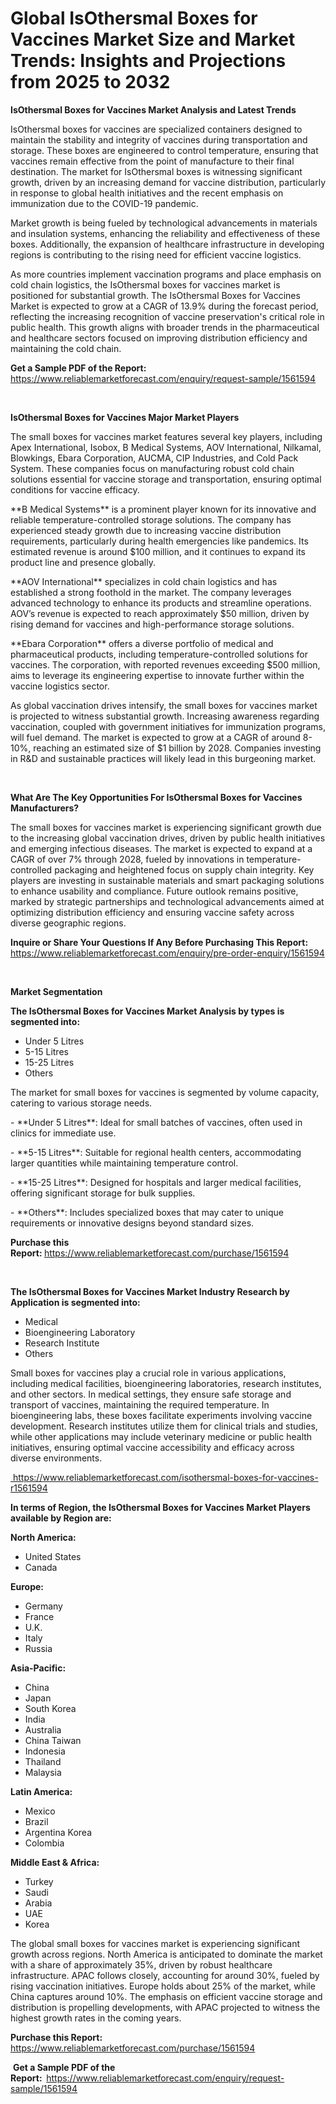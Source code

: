 <p><h1>Global IsOthersmal Boxes for Vaccines Market Size and Market Trends: Insights and Projections from 2025 to 2032</h1></p><p><strong>IsOthersmal Boxes for Vaccines Market Analysis and Latest Trends</strong></p>
<p><p>IsOthersmal boxes for vaccines are specialized containers designed to maintain the stability and integrity of vaccines during transportation and storage. These boxes are engineered to control temperature, ensuring that vaccines remain effective from the point of manufacture to their final destination. The market for IsOthersmal boxes is witnessing significant growth, driven by an increasing demand for vaccine distribution, particularly in response to global health initiatives and the recent emphasis on immunization due to the COVID-19 pandemic. </p><p>Market growth is being fueled by technological advancements in materials and insulation systems, enhancing the reliability and effectiveness of these boxes. Additionally, the expansion of healthcare infrastructure in developing regions is contributing to the rising need for efficient vaccine logistics. </p><p>As more countries implement vaccination programs and place emphasis on cold chain logistics, the IsOthersmal boxes for vaccines market is positioned for substantial growth. The IsOthersmal Boxes for Vaccines Market is expected to grow at a CAGR of 13.9% during the forecast period, reflecting the increasing recognition of vaccine preservation's critical role in public health. This growth aligns with broader trends in the pharmaceutical and healthcare sectors focused on improving distribution efficiency and maintaining the cold chain.</p></p>
<p><strong>Get a Sample PDF of the Report:&nbsp;</strong> <a href="https://www.reliablemarketforecast.com/enquiry/request-sample/1561594?utm_campaign=1842&utm_medium=2&utm_source=Github&utm_content=ia&utm_term=14042025&utm_id=isothersmal-boxes-for-vaccines">https://www.reliablemarketforecast.com/enquiry/request-sample/1561594</a></p>
<p>&nbsp;</p>
<p><strong>IsOthersmal Boxes for Vaccines Major Market Players</strong></p>
<p><p>The small boxes for vaccines market features several key players, including Apex International, Isobox, B Medical Systems, AOV International, Nilkamal, Blowkings, Ebara Corporation, AUCMA, CIP Industries, and Cold Pack System. These companies focus on manufacturing robust cold chain solutions essential for vaccine storage and transportation, ensuring optimal conditions for vaccine efficacy.</p><p>**B Medical Systems** is a prominent player known for its innovative and reliable temperature-controlled storage solutions. The company has experienced steady growth due to increasing vaccine distribution requirements, particularly during health emergencies like pandemics. Its estimated revenue is around $100 million, and it continues to expand its product line and presence globally.</p><p>**AOV International** specializes in cold chain logistics and has established a strong foothold in the market. The company leverages advanced technology to enhance its products and streamline operations. AOV’s revenue is expected to reach approximately $50 million, driven by rising demand for vaccines and high-performance storage solutions.</p><p>**Ebara Corporation** offers a diverse portfolio of medical and pharmaceutical products, including temperature-controlled solutions for vaccines. The corporation, with reported revenues exceeding $500 million, aims to leverage its engineering expertise to innovate further within the vaccine logistics sector.</p><p>As global vaccination drives intensify, the small boxes for vaccines market is projected to witness substantial growth. Increasing awareness regarding vaccination, coupled with government initiatives for immunization programs, will fuel demand. The market is expected to grow at a CAGR of around 8-10%, reaching an estimated size of $1 billion by 2028. Companies investing in R&D and sustainable practices will likely lead in this burgeoning market.</p></p>
<p>&nbsp;</p>
<p><strong>What Are The Key Opportunities For IsOthersmal Boxes for Vaccines Manufacturers?</strong></p>
<p><p>The small boxes for vaccines market is experiencing significant growth due to the increasing global vaccination drives, driven by public health initiatives and emerging infectious diseases. The market is expected to expand at a CAGR of over 7% through 2028, fueled by innovations in temperature-controlled packaging and heightened focus on supply chain integrity. Key players are investing in sustainable materials and smart packaging solutions to enhance usability and compliance. Future outlook remains positive, marked by strategic partnerships and technological advancements aimed at optimizing distribution efficiency and ensuring vaccine safety across diverse geographic regions.</p></p>
<p><strong>Inquire or Share Your Questions If Any Before Purchasing This Report:</strong> <a href="https://www.reliablemarketforecast.com/enquiry/pre-order-enquiry/1561594?utm_campaign=1842&utm_medium=2&utm_source=Github&utm_content=ia&utm_term=14042025&utm_id=isothersmal-boxes-for-vaccines">https://www.reliablemarketforecast.com/enquiry/pre-order-enquiry/1561594</a></p>
<p>&nbsp;</p>
<p><strong>Market Segmentation</strong></p>
<p><strong>The IsOthersmal Boxes for Vaccines Market Analysis by types is segmented into:</strong></p>
<p><ul><li>Under 5 Litres</li><li>5-15 Litres</li><li>15-25 Litres</li><li>Others</li></ul></p>
<p><p>The market for small boxes for vaccines is segmented by volume capacity, catering to various storage needs. </p><p>- **Under 5 Litres**: Ideal for small batches of vaccines, often used in clinics for immediate use. </p><p>- **5-15 Litres**: Suitable for regional health centers, accommodating larger quantities while maintaining temperature control. </p><p>- **15-25 Litres**: Designed for hospitals and larger medical facilities, offering significant storage for bulk supplies. </p><p>- **Others**: Includes specialized boxes that may cater to unique requirements or innovative designs beyond standard sizes.</p></p>
<p><strong>Purchase this Report:&nbsp;</strong><a href="https://www.reliablemarketforecast.com/purchase/1561594?utm_campaign=1842&utm_medium=2&utm_source=Github&utm_content=ia&utm_term=14042025&utm_id=isothersmal-boxes-for-vaccines">https://www.reliablemarketforecast.com/purchase/1561594</a></p>
<p>&nbsp;</p>
<p><strong>The IsOthersmal Boxes for Vaccines Market Industry Research by Application is segmented into:</strong></p>
<p><ul><li>Medical</li><li>Bioengineering Laboratory</li><li>Research Institute</li><li>Others</li></ul></p>
<p><p>Small boxes for vaccines play a crucial role in various applications, including medical facilities, bioengineering laboratories, research institutes, and other sectors. In medical settings, they ensure safe storage and transport of vaccines, maintaining the required temperature. In bioengineering labs, these boxes facilitate experiments involving vaccine development. Research institutes utilize them for clinical trials and studies, while other applications may include veterinary medicine or public health initiatives, ensuring optimal vaccine accessibility and efficacy across diverse environments.</p></p>
<p><a href="https://www.reliablemarketforecast.com/isothersmal-boxes-for-vaccines-r1561594?utm_campaign=1842&utm_medium=2&utm_source=Github&utm_content=ia&utm_term=14042025&utm_id=isothersmal-boxes-for-vaccines">&nbsp;https://www.reliablemarketforecast.com/isothersmal-boxes-for-vaccines-r1561594</a></p>
<p><strong>In terms of Region, the IsOthersmal Boxes for Vaccines Market Players available by Region are:</strong></p>
<p>
    <p> <strong> North America: </strong>
        <ul>
            <li>United States</li>
            <li>Canada</li>
        </ul>
        </p> 
    <p> <strong> Europe: </strong>
        <ul>
            <li>Germany</li>
            <li>France</li>
            <li>U.K.</li>
            <li>Italy</li>
            <li>Russia</li>
        </ul>
        </p> 
    <p> <strong> Asia-Pacific: </strong>
        <ul>
            <li>China</li>
            <li>Japan</li>
            <li>South Korea</li>
            <li>India</li>
            <li>Australia</li>
            <li>China Taiwan</li>
            <li>Indonesia</li>
            <li>Thailand</li>
            <li>Malaysia</li>
        </ul>
        </p> 
    <p> <strong> Latin America: </strong>
        <ul>
            <li>Mexico</li>
            <li>Brazil</li>
            <li>Argentina Korea</li>
            <li>Colombia</li>
        </ul>
        </p> 
    <p> <strong> Middle East & Africa: </strong>
        <ul>
            <li>Turkey</li>
            <li>Saudi</li>
            <li>Arabia</li>
            <li>UAE</li>
            <li>Korea</li>
        </ul>
    </p>
    </p>
<p><p>The global small boxes for vaccines market is experiencing significant growth across regions. North America is anticipated to dominate the market with a share of approximately 35%, driven by robust healthcare infrastructure. APAC follows closely, accounting for around 30%, fueled by rising vaccination initiatives. Europe holds about 25% of the market, while China captures around 10%. The emphasis on efficient vaccine storage and distribution is propelling developments, with APAC projected to witness the highest growth rates in the coming years.</p></p>
<p><strong>Purchase this Report: </strong><a href="https://www.reliablemarketforecast.com/purchase/1561594?utm_campaign=1842&utm_medium=2&utm_source=Github&utm_content=ia&utm_term=14042025&utm_id=isothersmal-boxes-for-vaccines">https://www.reliablemarketforecast.com/purchase/1561594</a></p>
<p>&nbsp;<strong>Get a Sample PDF of the Report:&nbsp;&nbsp;</strong><a href="https://www.reliablemarketforecast.com/enquiry/request-sample/1561594?utm_campaign=1842&utm_medium=2&utm_source=Github&utm_content=ia&utm_term=14042025&utm_id=isothersmal-boxes-for-vaccines">https://www.reliablemarketforecast.com/enquiry/request-sample/1561594</a></p>
<p><strong></strong></p>
<p><p></p><p></p><p></p></p>
